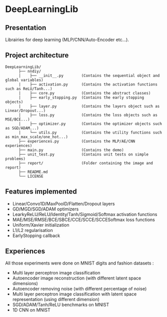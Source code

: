 # DeepLearningLib

## Presentation

Librairies for deep learning (MLP/CNN/Auto-Encoder etc...).

## Project architecture

<pre><code>DeepLearningLib/
      ├── nndiy/                   
      |    ├── __init__.py        (Contains the sequential object and global variables)
      |    ├── activation.py      (Contains the activation functions such as ReLU/Tanh...)
      |    ├── core.py            (Contains the abstract classes)
      |    ├── early_stopping.py  (Contains the early stopping objects)
      |    ├── layer.py           (Contains the layers object such as Linear/Dropout...)
      |    ├── loss.py            (Contains the loss objects such as MSE/BCE...)
      |    ├── optimizer.py       (Contains the optimizer objects such as SGD/ADAM...)
      |    └── utils.py           (Contains the utility functions such as min_max_scale/one_hot...)
      ├── experiences.py          (Contains the MLP/AE/CNN experiences)
      ├── main.py                 (Contains the demo)
      ├── unit_test.py            (Contains unit tests on simple problems) 
      ├── report/                 (Folder containing the image and report)	
      ├── README.md		          
      └── LICENSE  
</pre></code>

## Features implemented

- Linear/Convo1D/MaxPoolD/Flatten/Dropout layers
- GD/MGD/SGD/ADAM optimizers
- LearkyReLU/ReLU/Identity/Tanh/Sigmoid/Softmax activation functions
- MAE/MSE/RMSE/BCE/SBCE/CCE/SCCE/SCCESoftmax loss functions
- Uniform/Xavier initialization
- L1/L2 regularisation
- EarlyStopping callback

## Experiences

All those experiments were done on MNIST digits and fashion datasets :
- Multi layer perceptron image classification
- Autoencoder image reconstruction (with different latent space dimensions)
- Autoencoder removing noise (with different percentage of noise)
- Multi layer perceptron image classification with latent space representation (using different dimension)
- SGD/ADAM/Tanh/ReLU benchmarks on MNIST
- 1D CNN on MNIST
